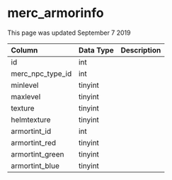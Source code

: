 # merc\_armorinfo

This page was updated September 7 2019

| Column | Data Type | Description |
| :--- | :--- | :--- |
| id | int |  |
| merc\_npc\_type\_id | int |  |
| minlevel | tinyint |  |
| maxlevel | tinyint |  |
| texture | tinyint |  |
| helmtexture | tinyint |  |
| armortint\_id | int |  |
| armortint\_red | tinyint |  |
| armortint\_green | tinyint |  |
| armortint\_blue | tinyint |  |

